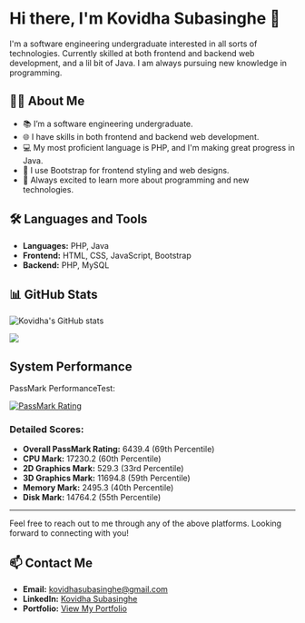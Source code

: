 # Hi there, I'm Kovidha Subasinghe 👋

I'm a software engineering undergraduate interested in all sorts of technologies. Currently skilled at both frontend and backend web development, and a lil bit of Java. I am always pursuing new knowledge in programming.

## 🧑‍💻 About Me

- 📚 I’m a software engineering undergraduate.
- 🌐 I have skills in both frontend and backend web development.
- 💻 My most proficient language is PHP, and I'm making great progress in Java.
- 🎨 I use Bootstrap for frontend styling and web designs.
- 🚀 Always excited to learn more about programming and new technologies.

## 🛠️ Languages and Tools

- **Languages:** PHP, Java
- **Frontend:** HTML, CSS, JavaScript, Bootstrap
- **Backend:** PHP, MySQL

## 📊 GitHub Stats

![Kovidha's GitHub stats](https://github-readme-stats.vercel.app/api?username=RogueChocoholic&show_icons=true&theme=radical)

<img align='center' src="https://github-readme-stats.vercel.app/api/top-langs/?username=RogueChocoholic&layout=compact" />


## System Performance

PassMark PerformanceTest:

[![PassMark Rating](https://www.passmark.com/baselines/V10/images/215416653483.png)](https://www.passmark.com/baselines/V11/display.php?id=215416653483)

### Detailed Scores:
- **Overall PassMark Rating:** 6439.4 (69th Percentile)
- **CPU Mark:** 17230.2 (60th Percentile)
- **2D Graphics Mark:** 529.3 (33rd Percentile)
- **3D Graphics Mark:** 11694.8 (59th Percentile)
- **Memory Mark:** 2495.3 (40th Percentile)
- **Disk Mark:** 14764.2 (55th Percentile)

<!-- Add your profile picture later:
<img src="URL_TO_YOUR_PROFILE_PICTURE" alt="Kovidha Subasinghe" width="200"/>
-->

---

Feel free to reach out to me through any of the above platforms. Looking forward to connecting with you!


## 📫 Contact Me

- **Email:** [kovidhasubasinghe@gmail.com](mailto:kovidhasubasinghe@gmail.com)
- **LinkedIn:** [Kovidha Subasinghe](https://www.linkedin.com/in/kovidha-subasinghe)
- **Portfolio:** [View My Portfolio](https://roguechocoholic-test-portfolio.vercel.app)



<!---
RogueChocoholic/RogueChocoholic is a ✨ special ✨ repository because its `README.md` (this file) appears on your GitHub profile.
You can click the Preview link to take a look at your changes.
--->
